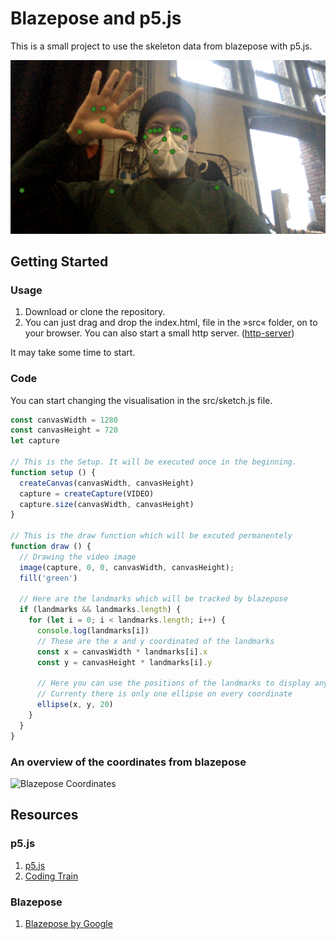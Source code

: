 # Blazepose and p5.js

This is a small project to use the skeleton data from blazepose with p5.js.

![Sample Image](img/sample.png)

## Getting Started

### Usage

1. Download or clone the repository. 
2. You can just drag and drop the index.html, file in the »src« folder, on to your browser. You can also start a small http server. ([http-server](https://www.npmjs.com/package/http-server)) 

It may take some time to start.

### Code

You can start changing the visualisation in the src/sketch.js file.

```javascript
const canvasWidth = 1280
const canvasHeight = 720
let capture

// This is the Setup. It will be executed once in the beginning.
function setup () {
  createCanvas(canvasWidth, canvasHeight)
  capture = createCapture(VIDEO)
  capture.size(canvasWidth, canvasHeight)
}

// This is the draw function which will be excuted permanentely
function draw () {
  // Drawing the video image  
  image(capture, 0, 0, canvasWidth, canvasHeight);
  fill('green')
  
  // Here are the landmarks which will be tracked by blazepose
  if (landmarks && landmarks.length) {
    for (let i = 0; i < landmarks.length; i++) {
      console.log(landmarks[i])
      // These are the x and y coordinated of the landmarks  
      const x = canvasWidth * landmarks[i].x
      const y = canvasHeight * landmarks[i].y
       
      // Here you can use the positions of the landmarks to display anything. 
      // Currenty there is only one ellipse on every coordinate
      ellipse(x, y, 20)
    }
  }
}
```

### An overview of the coordinates from blazepose

![Blazepose Coordinates](https://google.github.io/mediapipe/images/mobile/pose_tracking_full_body_landmarks.png)

## Resources

### p5.js

1. [p5.js](https://p5js.org/)
2. [Coding Train](https://www.youtube.com/channel/UCvjgXvBlbQiydffZU7m1_aw)

### Blazepose

1. [Blazepose by Google](https://google.github.io/mediapipe/solutions/pose.html)
